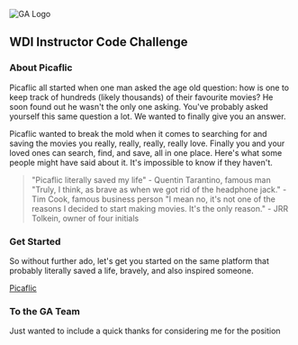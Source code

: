 ![GA Logo](https://raw.github.com/generalassembly/ga-ruby-on-rails-for-devs/master/images/ga.png)

## WDI Instructor Code Challenge

### About Picaflic 

Picaflic all started when one man asked the age old question: how is one to keep track of hundreds (likely thousands) of their favourite movies? He soon found out he wasn't the only one asking. You've probably asked yourself this same question a lot. We wanted to finally give you an answer.

Picaflic wanted to break the mold when it comes to searching for and saving the movies you really, really, really, really love. Finally you and your loved ones can search, find, and save, all in one place. Here's what some people might have said about it. It's impossible to know if they haven't.

> "Picaflic literally saved my life" - Quentin Tarantino, famous man
> "Truly, I think, as brave as when we got rid of the headphone jack." - Tim Cook, famous business person
> "I mean no, it's not one of the reasons I decided to start making movies. It's the only reason." - JRR Tolkein, owner of four initials

### Get Started
So without further ado, let's get you started on the same platform that probably literally saved a life, bravely, and also inspired someone. 

[Picaflic](https://thawing-dusk-87577.herokuapp.com/)

### To the GA Team
Just wanted to include a quick thanks for considering me for the position